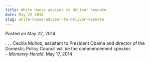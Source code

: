 ```yaml
---
title: White House adviser to deliver keynote
date: May 22 2014
slug: white-house-adviser-to-deliver-keynote
---
```





<span class="date">Posted on May 22, 2014    </span>
<p>. . . Cecilia Mu&#xF1;oz, assistant to President Obama and director
of the Domestic Policy Council will be the commencement
speaker.<br>
&#x2013; <em>Monterey Herald</em>, May 17, 2014</br></p>





